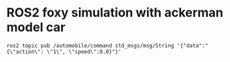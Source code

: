 # ROS2 foxy simulation with ackerman model car

```
ros2 topic pub /automobile/command std_msgs/msg/String '{"data":"{\"action\": \"1\", \"speed\":0.0}"}'
```